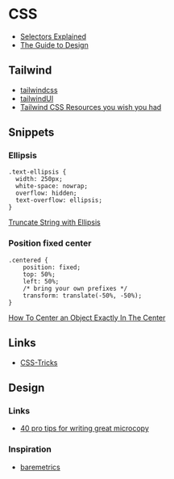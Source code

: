 # CSS

- [Selectors Explained](https://hugogiraudel.github.io/selectors-explained/)
- [The Guide to Design](https://start.uxdesign.cc/)

## Tailwind

- [tailwindcss](https://tailwindcss.com/)
- [tailwindUI](https://tailwindui.com)
- [Tailwind CSS Resources you wish you had](https://dev.to/tracycss/tailwind-css-resources-you-wish-you-had-3i18)

## Snippets

### Ellipsis

```
.text-ellipsis {
  width: 250px;
  white-space: nowrap;
  overflow: hidden;
  text-overflow: ellipsis;
}
```

[Truncate String with Ellipsis](https://css-tricks.com/snippets/css/truncate-string-with-ellipsis/)

### Position fixed center

```
.centered {
    position: fixed;
    top: 50%;
    left: 50%;
    /* bring your own prefixes */
    transform: translate(-50%, -50%);
}
```

[How To Center an Object Exactly In The Center](https://css-tricks.com/quick-css-trick-how-to-center-an-object-exactly-in-the-center/)

## Links

- [CSS-Tricks](https://css-tricks.com/)

## Design

### Links
- [40 pro tips for writing great microcopy](https://twitter.com/antdke/status/1263130017598406657)

### Inspiration

- [baremetrics](https://baremetrics.com/)
